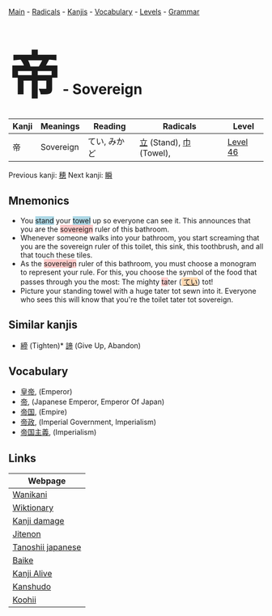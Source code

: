 <style> bigfont {font-size: 100px}</style>
[Main](../README.md) -
[Radicals](../radicals.md) -
[Kanjis](../kanjis.md) -
[Vocabulary](../vocabulary.md) -
[Levels](../levels.md) -
[Grammar](../grammar.md)
# <bigfont> 帝</bigfont> - Sovereign 

| Kanji | Meanings | Reading | Radicals | Level |
| --- | --- | --- | --- | --- |
| 帝 | Sovereign | てい, みかど | [立](../radicals/立.md) (Stand), [巾](../radicals/巾.md) (Towel),  | [Level 46](../levels/wk_level46.md) |

Previous kanji: [穂](穂.md) Next kanji: [瞬](瞬.md) 

## Mnemonics
 * You <span style="background-color:#ADD8E6"> stand</span> your <span style="background-color:#ADD8E6"> towel</span> up so everyone can see it. This announces that you are the <span style="background-color:#ffcccb"> sovereign</span> ruler of this bathroom.
* Whenever someone walks into your bathroom, you start screaming that you are the sovereign ruler of this toilet, this sink, this toothbrush, and all that touch these tiles.
* As the <span style="background-color:#ffcccb"> sovereign</span> ruler of this bathroom, you must choose a monogram to represent your rule. For this, you choose the symbol of the food that passes through you the most: The mighty <span style="background-color:#ffcccb"> ta</span>ter (<span style="background-color:#fed8b1"> [てい](https://jisho.org/search/てい)</span>) tot!
* Picture your standing towel with a huge tater tot sewn into it. Everyone who sees this will know that you're the toilet tater tot sovereign.


## Similar kanjis
 * [締](締.md) (Tighten)* [諦](諦.md) (Give Up, Abandon)


## Vocabulary
 * [皇帝](../vocabulary/帝.md), (Emperor)
* [帝](../vocabulary/帝.md), (Japanese Emperor, Emperor Of Japan)
* [帝国](../vocabulary/帝.md), (Empire)
* [帝政](../vocabulary/帝.md), (Imperial Government, Imperialism)
* [帝国主義](../vocabulary/帝.md), (Imperialism)



## Links 

| Webpage |
| --- |
| [Wanikani          ](https://www.wanikani.com/kanji/帝) |
| [Wiktionary        ](https://en.wiktionary.org/wiki/帝) |
| [Kanji damage      ](http://www.kanjidamage.com/kanji/search?utf8=✓&q=帝) |
| [Jitenon           ](https://jitenon.com/kanji/帝) |
| [Tanoshii japanese ](https://www.tanoshiijapanese.com/dictionary/kanji.cfm?k=帝) |
| [Baike             ](https://baike.baidu.com/item/帝) |
| [Kanji Alive       ](https://app.kanjialive.com/帝) |
| [Kanshudo          ](https://www.kanshudo.com/searchmn?q=帝) |
| [Koohii            ](https://kanji.koohii.com/study/kanji/帝) |
